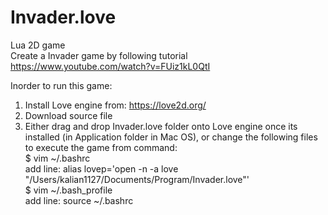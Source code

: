 # Invader.love   
Lua 2D game   
Create a Invader game by following tutorial https://www.youtube.com/watch?v=FUiz1kL0QtI


Inorder to run this game:   
1. Install Love engine from: https://love2d.org/   
2. Download source file   
3. Either drag and drop Invader.love folder onto Love engine once its installed (in Application folder in Mac OS), or change the following files to execute the game from command:   
$ vim ~/.bashrc       
    add line: alias lovep='open -n -a love "/Users/kalian1127/Documents/Program/Invader.love"'     
$ vim ~/.bash_profile       
    add line: source ~/.bashrc

